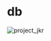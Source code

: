 # db

![project_jkr](https://user-images.githubusercontent.com/111690005/201538969-0350872d-b900-42a1-af9e-d7e9fbcb336d.png)
